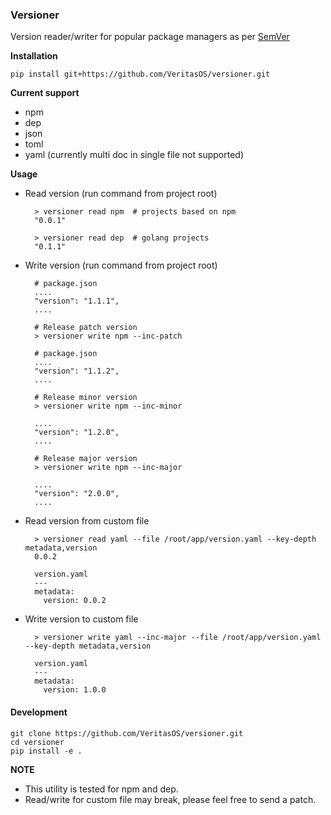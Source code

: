 ### Versioner
Version reader/writer for popular package managers as per [SemVer](https://semver.org/)


**Installation**

    pip install git+https://github.com/VeritasOS/versioner.git


**Current support**
- npm
- dep
- json
- toml
- yaml (currently multi doc in single file not supported)


**Usage**
- Read version (run command from project root)

        > versioner read npm  # projects based on npm
        "0.0.1"

        > versioner read dep  # golang projects
        "0.1.1"

- Write version (run command from project root)

        # package.json
        ....
        "version": "1.1.1",
        ....

        # Release patch version
        > versioner write npm --inc-patch

        # package.json
        ....
        "version": "1.1.2",
        ....

        # Release minor version
        > versioner write npm --inc-minor

        ....
        "version": "1.2.0",
        ....

        # Release major version
        > versioner write npm --inc-major

        ....
        "version": "2.0.0",
        ....

- Read version from custom file

        > versioner read yaml --file /root/app/version.yaml --key-depth metadata,version
        0.0.2

        version.yaml
        ---
        metadata:
          version: 0.0.2

- Write version to custom file

        > versioner write yaml --inc-major --file /root/app/version.yaml --key-depth metadata,version

        version.yaml
        ---
        metadata:
          version: 1.0.0


#### Development

    git clone https://github.com/VeritasOS/versioner.git
    cd versioner
    pip install -e .


**NOTE**
- This utility is tested for npm and dep.
- Read/write for custom file may break, please feel free to send a patch.
